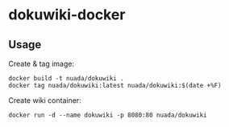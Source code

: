 # dokuwiki-docker

## Usage
Create & tag image:
```
docker build -t nuada/dokuwiki .
docker tag nuada/dokuwiki:latest nuada/dokuwiki:$(date +%F)
```

Create wiki container:
```
docker run -d --name dokuwiki -p 8080:80 nuada/dokuwiki
```
